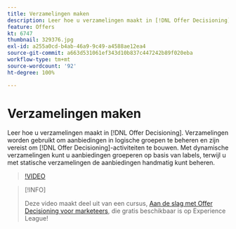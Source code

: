 ```yaml
---
title: Verzamelingen maken
description: Leer hoe u verzamelingen maakt in [!DNL Offer Decisioning]. Aan verzamelingen zijn regels verbonden om u te helpen ze alleen aan relevante klanten te tonen.
feature: Offers
kt: 6747
thumbnail: 329376.jpg
exl-id: a255a0cd-b4ab-46a9-9c49-a4588ae12ea4
source-git-commit: a663d531061ef343d10b837c447242b89f020eba
workflow-type: tm+mt
source-wordcount: '92'
ht-degree: 100%

---
```


# Verzamelingen maken

Leer hoe u verzamelingen maakt in [!DNL Offer Decisioning]. Verzamelingen worden gebruikt om aanbiedingen in logische groepen te beheren en zijn vereist om [!DNL Offer Decisioning]-activiteiten te bouwen. Met dynamische verzamelingen kunt u aanbiedingen groeperen op basis van labels, terwijl u met statische verzamelingen de aanbiedingen handmatig kunt beheren.

>[!VIDEO](https://video.tv.adobe.com/v/329376?quality=12&learn=on)

>[!INFO]
>
> Deze video maakt deel uit van een cursus, [Aan de slag met Offer Decisioning voor marketeers](https://experienceleague.adobe.com/?recommended=ExperiencePlatform-U-1-2020.1.offerdecisioning), die gratis beschikbaar is op Experience League!
